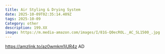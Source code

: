 ```yaml
---
title: Air Styling & Drying System
date: 2025-10-09T02:35:14.409Z
tags: 2025-10-09
Category: other
description: 199.XX
image: https://m.media-amazon.com/images/I/81G-Q0ecROL._AC_SL1500_.jpg
---
```

https://amzlink.to/az0wmkm1jUR4z    AD